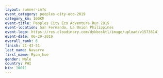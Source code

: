 ```yaml
---
layout: runner-info 
event_category: peoples-city-eco-2019 
category_km: 100KM 
event-title: Peoples City Eco Adventure Run 2019 
event-location: San Fernando, La Union Philippines 
event-logo: https://res.cloudinary.com/dykbosktl/image/upload/v1573614176/Logo/event_logo_01_bvtsnv.jpg 
event-date: 06-29-2019 
overall_rank: 6
finish: 21-43-51
last_name: Navarro
first_name: Ryanjhoe
gender: Male
country: PHI
bib: 10011
---
```

